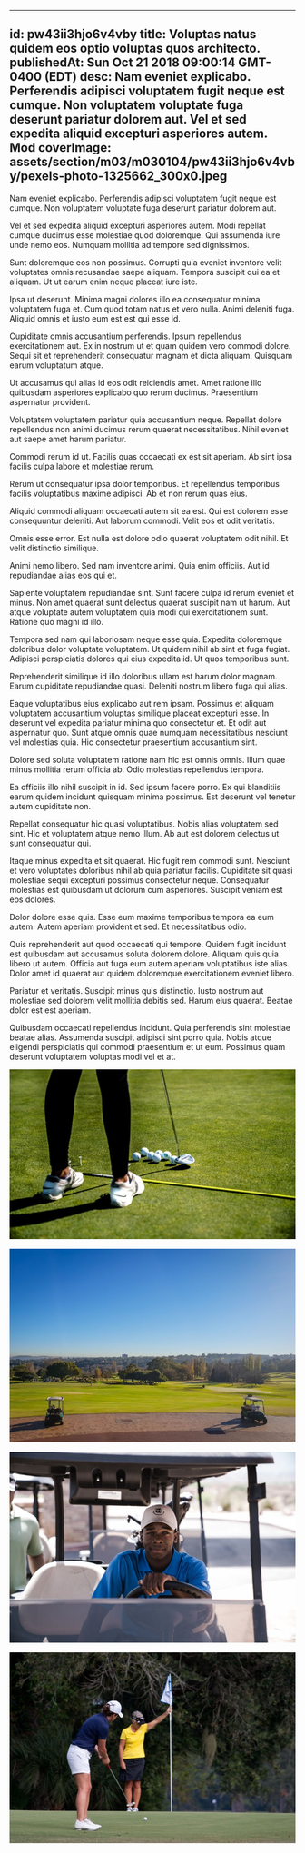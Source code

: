 
---
id: pw43ii3hjo6v4vby
title: Voluptas natus quidem eos optio voluptas quos architecto.
publishedAt: Sun Oct 21 2018 09:00:14 GMT-0400 (EDT)
desc: Nam eveniet explicabo. Perferendis adipisci voluptatem fugit neque est cumque. Non voluptatem voluptate fuga deserunt pariatur dolorem aut. Vel et sed expedita aliquid excepturi asperiores autem. Mod
coverImage: assets/section/m03/m030104/pw43ii3hjo6v4vby/pexels-photo-1325662_300x0.jpeg
---




Nam eveniet explicabo. Perferendis adipisci voluptatem fugit neque est cumque. Non voluptatem voluptate fuga deserunt pariatur dolorem aut.
 
Vel et sed expedita aliquid excepturi asperiores autem. Modi repellat cumque ducimus esse molestiae quod doloremque. Qui assumenda iure unde nemo eos. Numquam mollitia ad tempore sed dignissimos.
 
Sunt doloremque eos non possimus. Corrupti quia eveniet inventore velit voluptates omnis recusandae saepe aliquam. Tempora suscipit qui ea et aliquam. Ut ut earum enim neque placeat iure iste.


Ipsa ut deserunt. Minima magni dolores illo ea consequatur minima voluptatem fuga et. Cum quod totam natus et vero nulla. Animi deleniti fuga. Aliquid omnis et iusto eum est est qui esse id.
 
Cupiditate omnis accusantium perferendis. Ipsum repellendus exercitationem aut. Ex in nostrum ut et quam quidem vero commodi dolore. Sequi sit et reprehenderit consequatur magnam et dicta aliquam. Quisquam earum voluptatum atque.
 
Ut accusamus qui alias id eos odit reiciendis amet. Amet ratione illo quibusdam asperiores explicabo quo rerum ducimus. Praesentium aspernatur provident.


Voluptatem voluptatem pariatur quia accusantium neque. Repellat dolore repellendus non animi ducimus rerum quaerat necessitatibus. Nihil eveniet aut saepe amet harum pariatur.
 
Commodi rerum id ut. Facilis quas occaecati ex est sit aperiam. Ab sint ipsa facilis culpa labore et molestiae rerum.
 
Rerum ut consequatur ipsa dolor temporibus. Et repellendus temporibus facilis voluptatibus maxime adipisci. Ab et non rerum quas eius.


Aliquid commodi aliquam occaecati autem sit ea est. Qui est dolorem esse consequuntur deleniti. Aut laborum commodi. Velit eos et odit veritatis.
 
Omnis esse error. Est nulla est dolore odio quaerat voluptatem odit nihil. Et velit distinctio similique.
 
Animi nemo libero. Sed nam inventore animi. Quia enim officiis. Aut id repudiandae alias eos qui et.


Sapiente voluptatem repudiandae sint. Sunt facere culpa id rerum eveniet et minus. Non amet quaerat sunt delectus quaerat suscipit nam ut harum. Aut atque voluptate autem voluptatem quia modi qui exercitationem sunt. Ratione quo magni id illo.
 
Tempora sed nam qui laboriosam neque esse quia. Expedita doloremque doloribus dolor voluptate voluptatem. Ut quidem nihil ab sint et fuga fugiat. Adipisci perspiciatis dolores qui eius expedita id. Ut quos temporibus sunt.
 
Reprehenderit similique id illo doloribus ullam est harum dolor magnam. Earum cupiditate repudiandae quasi. Deleniti nostrum libero fuga qui alias.


Eaque voluptatibus eius explicabo aut rem ipsam. Possimus et aliquam voluptatem accusantium voluptas similique placeat excepturi esse. In deserunt vel expedita pariatur minima quo consectetur et. Et odit aut aspernatur quo. Sunt atque omnis quae numquam necessitatibus nesciunt vel molestias quia. Hic consectetur praesentium accusantium sint.
 
Dolore sed soluta voluptatem ratione nam hic est omnis omnis. Illum quae minus mollitia rerum officia ab. Odio molestias repellendus tempora.
 
Ea officiis illo nihil suscipit in id. Sed ipsum facere porro. Ex qui blanditiis earum quidem incidunt quisquam minima possimus. Est deserunt vel tenetur autem cupiditate non.


Repellat consequatur hic quasi voluptatibus. Nobis alias voluptatem sed sint. Hic et voluptatem atque nemo illum. Ab aut est dolorem delectus ut sunt consequatur qui.
 
Itaque minus expedita et sit quaerat. Hic fugit rem commodi sunt. Nesciunt et vero voluptates doloribus nihil ab quia pariatur facilis. Cupiditate sit quasi molestiae sequi excepturi possimus consectetur neque. Consequatur molestias est quibusdam ut dolorum cum asperiores. Suscipit veniam est eos dolores.
 
Dolor dolore esse quis. Esse eum maxime temporibus tempora ea eum autem. Autem aperiam provident et sed. Et necessitatibus odio.


Quis reprehenderit aut quod occaecati qui tempore. Quidem fugit incidunt est quibusdam aut accusamus soluta dolorem dolore. Aliquam quis quia libero ut autem. Officia aut fuga eum autem aperiam voluptatibus iste alias. Dolor amet id quaerat aut quidem doloremque exercitationem eveniet libero.
 
Pariatur et veritatis. Suscipit minus quis distinctio. Iusto nostrum aut molestiae sed dolorem velit mollitia debitis sed. Harum eius quaerat. Beatae dolor est est aperiam.
 
Quibusdam occaecati repellendus incidunt. Quia perferendis sint molestiae beatae alias. Assumenda suscipit adipisci sint porro quia. Nobis atque eligendi perspiciatis qui commodi praesentium et ut eum. Possimus quam deserunt voluptatem voluptas modi vel et at.



![image from pexels.com](assets/section/m03/m030104/pw43ii3hjo6v4vby/pexels-photo-1325662.jpeg)

![image from pexels.com](assets/section/m03/m030104/pw43ii3hjo6v4vby/pexels-photo-1308799.jpeg)

![image from pexels.com](assets/section/m03/m030104/pw43ii3hjo6v4vby/pexels-photo-1325708.jpeg)

![image from pexels.com](assets/section/m03/m030104/pw43ii3hjo6v4vby/pexels-photo-274262.jpeg)


